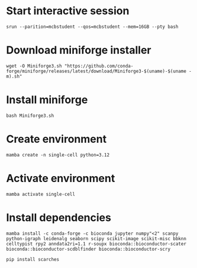 
# Start interactive session

```
srun --parition=mcbstudent --qos=mcbstudent --mem=16GB --pty bash
```

# Download miniforge installer
```
wget -O Miniforge3.sh "https://github.com/conda-forge/miniforge/releases/latest/download/Miniforge3-$(uname)-$(uname -m).sh"
```

# Install miniforge
```
bash Miniforge3.sh
```

# Create environment
```
mamba create -n single-cell python=3.12
```

# Activate environment
```
mamba activate single-cell
```

# Install dependencies
```
mamba install -c conda-forge -c bioconda jupyter numpy"<2" scanpy python-igraph leidenalg seaborn scipy scikit-image scikit-misc bbknn celltypist rpy2 anndata2ri=1.1 r-soupx bioconda::bioconductor-scater bioconda::bioconductor-scdblfinder bioconda::bioconductor-scry 

pip install scarches
```

